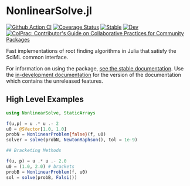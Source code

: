 # NonlinearSolve.jl

[![Github Action CI](https://github.com/SciML/NonlinearSolve.jl/workflows/CI/badge.svg)](https://github.com/SciML/NonlinearSolve.jl/actions)
[![Coverage Status](https://coveralls.io/repos/github/SciML/NonlinearSolve.jl/badge.svg?branch=master)](https://coveralls.io/github/SciML/NonlinearSolve.jl?branch=master)
[![Stable](https://img.shields.io/badge/docs-stable-blue.svg)](http://nlsolve.sciml.ai/stable/)
[![Dev](https://img.shields.io/badge/docs-dev-blue.svg)](http://nlsolve.sciml.ai/dev/)
[![ColPrac: Contributor's Guide on Collaborative Practices for Community Packages](https://img.shields.io/badge/ColPrac-Contributor's%20Guide-blueviolet)](https://github.com/SciML/ColPrac)

Fast implementations of root finding algorithms in Julia that satisfy the SciML common interface.

For information on using the package,
[see the stable documentation](https://mtk.sciml.ai/stable/). Use the
[in-development documentation](https://mtk.sciml.ai/dev/) for the version of
the documentation which contains the unreleased features.

## High Level Examples

```julia
using NonlinearSolve, StaticArrays

f(u,p) = u .* u .- 2
u0 = @SVector[1.0, 1.0]
probN = NonlinearProblem{false}(f, u0)
solver = solve(probN, NewtonRaphson(), tol = 1e-9)

## Bracketing Methods

f(u, p) = u .* u .- 2.0
u0 = (1.0, 2.0) # brackets
probB = NonlinearProblem(f, u0)
sol = solve(probB, Falsi())
```
